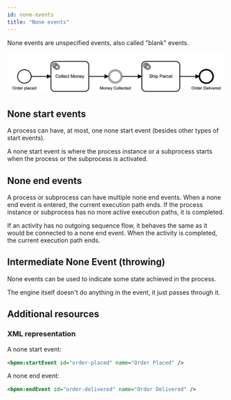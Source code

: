 ```yaml
---
id: none-events
title: "None events"
---
```


None events are unspecified events, also called "blank" events.

![process](assets/none-events.png)

## None start events

A process can have, at most, one none start event (besides other types of start events).

A none start event is where the process instance or a subprocess starts when the process or the subprocess is activated.

## None end events

A process or subprocess can have multiple none end events. When a none end event is entered, the current execution path ends. If the process instance or subprocess has no more active execution paths, it is completed.

If an activity has no outgoing sequence flow, it behaves the same as it would be connected to a none end event. When the activity is completed, the current execution path ends.

## Intermediate None Event (throwing)

None events can be used to indicate some state achieved in the process. 

The engine itself doesn't do anything in the event, it just passes through it.

## Additional resources

### XML representation

A none start event:

```xml
<bpmn:startEvent id="order-placed" name="Order Placed" />
```

A none end event:
```xml
<bpmn:endEvent id="order-delivered" name="Order Delivered" />
```
